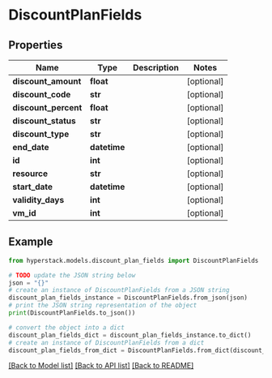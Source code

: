 # DiscountPlanFields


## Properties

Name | Type | Description | Notes
------------ | ------------- | ------------- | -------------
**discount_amount** | **float** |  | [optional] 
**discount_code** | **str** |  | [optional] 
**discount_percent** | **float** |  | [optional] 
**discount_status** | **str** |  | [optional] 
**discount_type** | **str** |  | [optional] 
**end_date** | **datetime** |  | [optional] 
**id** | **int** |  | [optional] 
**resource** | **str** |  | [optional] 
**start_date** | **datetime** |  | [optional] 
**validity_days** | **int** |  | [optional] 
**vm_id** | **int** |  | [optional] 

## Example

```python
from hyperstack.models.discount_plan_fields import DiscountPlanFields

# TODO update the JSON string below
json = "{}"
# create an instance of DiscountPlanFields from a JSON string
discount_plan_fields_instance = DiscountPlanFields.from_json(json)
# print the JSON string representation of the object
print(DiscountPlanFields.to_json())

# convert the object into a dict
discount_plan_fields_dict = discount_plan_fields_instance.to_dict()
# create an instance of DiscountPlanFields from a dict
discount_plan_fields_from_dict = DiscountPlanFields.from_dict(discount_plan_fields_dict)
```
[[Back to Model list]](../README.md#documentation-for-models) [[Back to API list]](../README.md#documentation-for-api-endpoints) [[Back to README]](../README.md)


